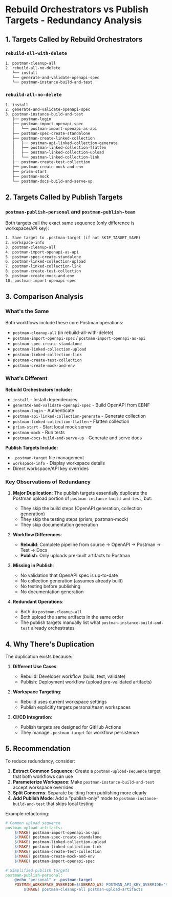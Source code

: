 # Rebuild Orchestrators vs Publish Targets - Redundancy Analysis

## 1. Targets Called by Rebuild Orchestrators

### `rebuild-all-with-delete`
```makefile
1. postman-cleanup-all
2. rebuild-all-no-delete
   └── install
   └── generate-and-validate-openapi-spec
   └── postman-instance-build-and-test
```

### `rebuild-all-no-delete`
```makefile
1. install
2. generate-and-validate-openapi-spec
3. postman-instance-build-and-test
   ├── postman-login
   ├── postman-import-openapi-spec
   │   └── postman-import-openapi-as-api
   ├── postman-spec-create-standalone
   ├── postman-create-linked-collection
   │   ├── postman-api-linked-collection-generate
   │   ├── postman-linked-collection-flatten
   │   ├── postman-linked-collection-upload
   │   └── postman-linked-collection-link
   ├── postman-create-test-collection
   ├── postman-create-mock-and-env
   ├── prism-start
   ├── postman-mock
   └── postman-docs-build-and-serve-up
```

## 2. Targets Called by Publish Targets

### `postman-publish-personal` and `postman-publish-team`
Both targets call the exact same sequence (only difference is workspace/API key):

```makefile
1. Save target to .postman-target (if not SKIP_TARGET_SAVE)
2. workspace-info
3. postman-cleanup-all
4. postman-import-openapi-as-api
5. postman-spec-create-standalone
6. postman-linked-collection-upload
7. postman-linked-collection-link
8. postman-create-test-collection
9. postman-create-mock-and-env
10. postman-import-openapi-spec
```

## 3. Comparison Analysis

### What's the Same

Both workflows include these core Postman operations:
- `postman-cleanup-all` (in rebuild-all-with-delete)
- `postman-import-openapi-spec` / `postman-import-openapi-as-api`
- `postman-spec-create-standalone`
- `postman-linked-collection-upload`
- `postman-linked-collection-link`
- `postman-create-test-collection`
- `postman-create-mock-and-env`

### What's Different

**Rebuild Orchestrators Include:**
- `install` - Install dependencies
- `generate-and-validate-openapi-spec` - Build OpenAPI from EBNF
- `postman-login` - Authenticate
- `postman-api-linked-collection-generate` - Generate collection
- `postman-linked-collection-flatten` - Flatten collection
- `prism-start` - Start local mock server
- `postman-mock` - Run tests
- `postman-docs-build-and-serve-up` - Generate and serve docs

**Publish Targets Include:**
- `.postman-target` file management
- `workspace-info` - Display workspace details
- Direct workspace/API key overrides

### Key Observations of Redundancy

1. **Major Duplication**: The publish targets essentially duplicate the Postman upload portion of `postman-instance-build-and-test`, but:
   - They skip the build steps (OpenAPI generation, collection generation)
   - They skip the testing steps (prism, postman-mock)
   - They skip documentation generation

2. **Workflow Differences**:
   - **Rebuild**: Complete pipeline from source → OpenAPI → Postman → Test → Docs
   - **Publish**: Only uploads pre-built artifacts to Postman

3. **Missing in Publish**:
   - No validation that OpenAPI spec is up-to-date
   - No collection generation (assumes already built)
   - No testing before publishing
   - No documentation generation

4. **Redundant Operations**:
   - Both do `postman-cleanup-all`
   - Both upload the same artifacts in the same order
   - The publish targets manually list what `postman-instance-build-and-test` already orchestrates

## 4. Why There's Duplication

The duplication exists because:

1. **Different Use Cases**:
   - Rebuild: Developer workflow (build, test, validate)
   - Publish: Deployment workflow (upload pre-validated artifacts)

2. **Workspace Targeting**:
   - Rebuild uses current workspace settings
   - Publish explicitly targets personal/team workspaces

3. **CI/CD Integration**:
   - Publish targets are designed for GitHub Actions
   - They manage `.postman-target` for workflow persistence

## 5. Recommendation

To reduce redundancy, consider:

1. **Extract Common Sequence**: Create a `postman-upload-sequence` target that both workflows can use
2. **Parameterize Workspace**: Make `postman-instance-build-and-test` accept workspace overrides
3. **Split Concerns**: Separate building from publishing more clearly
4. **Add Publish Mode**: Add a "publish-only" mode to `postman-instance-build-and-test` that skips local testing

Example refactoring:
```makefile
# Common upload sequence
postman-upload-artifacts:
	$(MAKE) postman-import-openapi-as-api
	$(MAKE) postman-spec-create-standalone
	$(MAKE) postman-linked-collection-upload
	$(MAKE) postman-linked-collection-link
	$(MAKE) postman-create-test-collection
	$(MAKE) postman-create-mock-and-env
	$(MAKE) postman-import-openapi-spec

# Simplified publish targets
postman-publish-personal:
	@echo "personal" > .postman-target
	POSTMAN_WORKSPACE_OVERRIDE=$(SERRAO_WS) POSTMAN_API_KEY_OVERRIDE="$${POSTMAN_SERRAO_API_KEY}" \
		$(MAKE) postman-cleanup-all postman-upload-artifacts
```